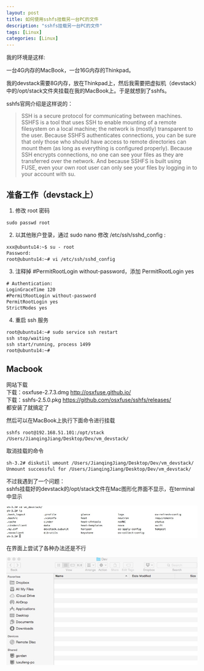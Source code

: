 ```yaml
---
layout: post
title: 如何使用sshfs挂载另一台PC的文件
description: "sshfs挂载另一台PC的文件"
tags: [Linux]
categories: [Linux]
---
```




我的环境是这样:  

一台4G内存的MacBook，一台16G内存的Thinkpad。  

我的devstack需要8G内存，放在Thinkpad上，然后我需要把虚拟机（devstack）中的/opt/stack文件夹挂载在我的MacBook上。于是就想到了sshfs。

sshfs官网介绍是这样说的：  

>SSH is a secure protocol for communicating between machines. SSHFS is a tool that uses SSH to enable mounting of a remote filesystem on a local machine; the network is (mostly) transparent to the user. Because SSHFS authenticates connections, you can be sure that only those who should have access to remote directories can mount them (as long as everything is configured properly).  Because SSH encrypts connections, no one can see your files as they are transferred over the network. And because SSHFS is built using FUSE, even your own root user can only see your files by logging in to your account with su.

##  准备工作（devstack上）


1. 修改 root 密码

```
sudo passwd root  
```

2. 以其他账户登录，通过 sudo nano 修改 /etc/ssh/sshd_config :

```
xxx@ubuntu14:~$ su - root
Password:
root@ubuntu14:~# vi /etc/ssh/sshd_config
```

3. 注释掉 #PermitRootLogin without-password，添加 PermitRootLogin yes

```
# Authentication:
LoginGraceTime 120
#PermitRootLogin without-password
PermitRootLogin yes
StrictModes yes
```

4. 重启 ssh  服务

```
root@ubuntu14:~# sudo service ssh restart
ssh stop/waiting
ssh start/running, process 1499
root@ubuntu14:~#
```

## Macbook 

网站下载  
下载：osxfuse-2.7.3.dmg http://osxfuse.github.io/  
下载：sshfs-2.5.0.pkg https://github.com/osxfuse/sshfs/releases/  
都安装了就搞定了  


然后可以在MacBook上执行下面命令进行挂载  

```
sshfs root@192.168.51.101:/opt/stack /Users/JianqingJiang/Desktop/Dev/vm_devstack/
```

取消挂载的命令  

```
sh-3.2# diskutil umount /Users/JianqingJiang/Desktop/Dev/vm_devstack/
Unmount successful for /Users/JianqingJiang/Desktop/Dev/vm_devstack/
```


不过我遇到了一个问题：  
sshfs挂载好的devstack的/opt/stack文件在Mac图形化界面不显示，在terminal中显示


![image](/images/sshfs/1.png)


在界面上尝试了各种办法还是不行  

![image](/images/sshfs/2.png)